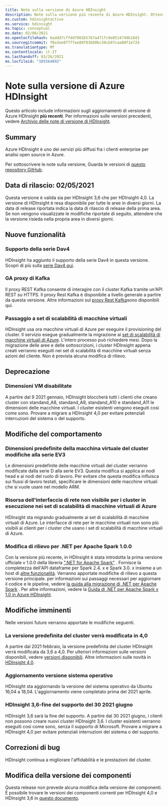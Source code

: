 ```yaml
---
title: Note sulla versione di Azure HDInsight
description: Note sulla versione più recente di Azure HDInsight. Ottenere suggerimenti e dettagli sullo sviluppo per Hadoop, Spark, R Server, Hive e altro.
ms.custom: hdinsightactive
ms.service: hdinsight
ms.topic: conceptual
ms.date: 02/08/2021
ms.openlocfilehash: 6addd7cffdd7001b5767a471fc9e0514749b18d1
ms.sourcegitcommit: f0a3ee8ff77ee89f83b69bc30cb87caa80f1e724
ms.translationtype: MT
ms.contentlocale: it-IT
ms.lasthandoff: 03/26/2021
ms.locfileid: "105564892"
---
```

# <a name="azure-hdinsight-release-notes"></a>Note sulla versione di Azure HDInsight

Questo articolo include informazioni sugli aggiornamenti di versione di Azure HDInsight **più recenti**. Per informazioni sulle versioni precedenti, vedere [Archivio delle note di versione di HDInsight](hdinsight-release-notes-archive.md).

## <a name="summary"></a>Summary

Azure HDInsight è uno dei servizi più diffusi fra i clienti enterprise per analisi open source in Azure.

Per sottoscrivere le note sulla versione, Guarda le versioni di [questo repository GitHub](https://github.com/hdinsight/release-notes/releases).

## <a name="release-date-02052021"></a>Data di rilascio: 02/05/2021

Questa versione è valida sia per HDInsight 3,6 che per HDInsight 4,0. La versione di HDInsight è resa disponibile per tutte le aree in diversi giorni. La data di release riportata indica la data di rilascio di release della prima area. Se non vengono visualizzate le modifiche riportate di seguito, attendere che la versione risieda nella propria area in diversi giorni.

## <a name="new-features"></a>Nuove funzionalità
### <a name="dav4-series-support"></a>Supporto della serie Dav4
HDInsight ha aggiunto il supporto della serie Dav4 in questa versione. Scopri di più sulla [serie Dav4 qui](../virtual-machines/dav4-dasv4-series.md).

### <a name="kafka-rest-proxy-ga"></a>GA proxy di Kafka 
Il proxy REST Kafka consente di interagire con il cluster Kafka tramite un'API REST su HTTPS. Il proxy Rest Kafka è disponibile a livello generale a partire da questa versione. Altre informazioni sul [proxy Rest Kafka](./kafka/rest-proxy.md)sono disponibili qui.

### <a name="moving-to-azure-virtual-machine-scale-sets"></a>Passaggio a set di scalabilità di macchine virtuali
HDInsight usa ora macchine virtuali di Azure per eseguire il provisioning del cluster. Il servizio esegue gradualmente la migrazione ai [set di scalabilità di macchine virtuali di Azure](../virtual-machine-scale-sets/overview.md). L'intero processo può richiedere mesi. Dopo la migrazione delle aree e delle sottoscrizioni, i cluster HDInsight appena creati verranno eseguiti nei set di scalabilità di macchine virtuali senza azioni del cliente. Non è prevista alcuna modifica di rilievo.

## <a name="deprecation"></a>Deprecazione
### <a name="disabled-vm-sizes"></a>Dimensioni VM disabilitate
A partire dal 9 2021 gennaio, HDInsight bloccherà tutti i clienti che creano cluster con standand_A8, standand_A9, standand_A10 e standand_A11 le dimensioni delle macchine virtuali. I cluster esistenti vengono eseguiti così come sono. Provare a migrare a HDInsight 4,0 per evitare potenziali interruzioni del sistema o del supporto.

## <a name="behavior-changes"></a>Modifiche del comportamento
### <a name="default-cluster-vm-size-changes-to-ev3-series"></a>Dimensioni predefinite della macchina virtuale del cluster modifiche alla serie EV3 
Le dimensioni predefinite delle macchine virtuali del cluster verranno modificate dalla serie D alla serie EV3. Questa modifica si applica ai nodi head e ai nodi del ruolo di lavoro. Per evitare che questa modifica influisca sui flussi di lavoro testati, specificare le dimensioni delle macchine virtuali che si vuole usare nel modello ARM.

### <a name="network-interface-resource-not-visible-for-clusters-running-on-azure-virtual-machine-scale-sets"></a>Risorsa dell'interfaccia di rete non visibile per i cluster in esecuzione nei set di scalabilità di macchine virtuali di Azure
HDInsight sta migrando gradualmente ai set di scalabilità di macchine virtuali di Azure. Le interfacce di rete per le macchine virtuali non sono più visibili ai clienti per i cluster che usano i set di scalabilità di macchine virtuali di Azure.


### <a name="breaking-change-for-net-for-apache-spark-100"></a>Modifica di rilievo per .NET per Apache Spark 1.0.0
Con la versione più recente, in HDInsight è stata introdotta la prima versione ufficiale v 1.0.0 della libreria [".NET for Apache Spark"](https://github.com/dotnet/spark) . Fornisce la completezza dell'API dataframe per Spark 2.4. x e Spark 3.0. x insieme a un host di [altre funzionalità](https://github.com/dotnet/spark/blob/master/docs/release-notes/1.0.0/release-1.0.0.md). Verranno apportate modifiche di rilievo a questa versione principale. per informazioni sui passaggi necessari per aggiornare il codice e le pipeline, vedere [la guida alla migrazione di .NET per Apache Spark](https://github.com/dotnet/spark/blob/master/docs/migration-guide.md#upgrading-from-microsoftspark-0x-to-10) . Per altre informazioni, vedere la [Guida di .NET per Apache Spark v 1.0 in Azure HDInsight](./spark/spark-dotnet-version-update.md#using-net-for-apache-spark-v10-in-hdinsight).


## <a name="upcoming-changes"></a>Modifiche imminenti
Nelle versioni future verranno apportate le modifiche seguenti.

### <a name="default-cluster-version-will-be-changed-to-40"></a>La versione predefinita del cluster verrà modificata in 4,0
A partire dal 2021 febbraio, la versione predefinita del cluster HDInsight verrà modificata da 3,6 a 4,0. Per ulteriori informazioni sulle versioni disponibili, vedere [versioni disponibili](./hdinsight-component-versioning.md). Altre informazioni sulle novità in [HDInsight 4,0](./hdinsight-version-release.md).

### <a name="os-version-upgrade"></a>Aggiornamento versione sistema operativo
HDInsight sta aggiornando la versione del sistema operativo da Ubuntu 16,04 a 18,04. L'aggiornamento viene completato prima del 2021 aprile.

### <a name="hdinsight-36-end-of-support-on-june-30-2021"></a>HDInsight 3,6-fine del supporto del 30 2021 giugno
HDInsight 3,6 sarà la fine del supporto. A partire dal 30 2021 giugno, i clienti non possono creare nuovi cluster HDInsight 3,6. I cluster esistenti verranno eseguiti così come sono, senza il supporto di Microsoft. Provare a migrare a HDInsight 4,0 per evitare potenziali interruzioni del sistema o del supporto.

## <a name="bug-fixes"></a>Correzioni di bug
HDInsight continua a migliorare l'affidabilità e le prestazioni del cluster. 

## <a name="component-version-change"></a>Modifica della versione dei componenti
Questa release non prevede alcuna modifica della versione dei componenti. È possibile trovare le versioni dei componenti correnti per HDInsight 4,0 e HDInsight 3,6 in [questo documento](./hdinsight-component-versioning.md).